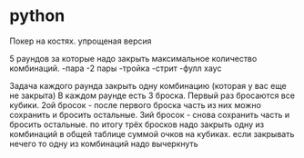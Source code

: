 # python

Покер на костях. упрощеная версия

5 раундов за которые надо закрыть максимальное количество комбинаций.
-пара
-2 пары
-тройка
-стрит
-фулл хаус

Задача каждого раунда закрыть одну комбинацию (которая у вас еще не закрыта)
В каждом раунде есть 3 броска. Первый раз бросаются все кубики. 2ой бросок - после первого броска часть из них можно сохранить и бросить остальные.
3ий бросок - снова сохранить часть и бросить остальные. по итогу трёх бросков надо закрыть одну из комбинаций в общей таблице суммой очков на кубиках.
если закрывать нечего то одну из комбинаций надо вычеркнуть
